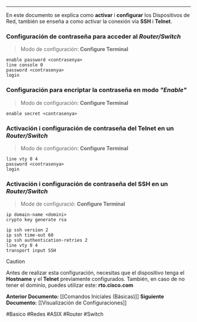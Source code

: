 ________
En este documento se explica como **activar** i **configurar** los Dispositivos de Red, también se enseña a como activar la conexión vía **SSH** i **Telnet**.

### Configuración de contraseña para acceder al *Router/Switch*

> Modo de configuración: **Configure Terminal**

```
enable password <contrasenya>
line console 0
password <contrasenya>
login
```

### Configuración para encriptar la contraseña en modo *"Enable"*

> Modo de configuración: **Configure Terminal**

```
enable secret <contrasenya>
```

### Activación i configuración de contraseña del Telnet en un *Router/Switch*

> Modo de configuración: **Configure Terminal**

```
line vty 0 4
password <contrasenya>
login
```

### Activación i configuración de contraseña del **SSH** en un *Router/Switch*

> Mode de configuració: **Configure Terminal**

```
ip domain-name <domini>
crypto key generate rsa

ip ssh version 2
ip ssh time-out 60
ip ssh authentication-retries 2
line vty 0 4
transport input SSH
```

> [!CAUTION]
> Antes de realizar esta configuración, necesitas que el dispositivo tenga el **Hostname** y el **Telnet** previamente configurados.
> También, en caso de no tener el dominio, puedes utilizar este: **rto.cisco.com**

**Anterior Documento:** [[Comandos Iniciales (Básicas)]]
**Siguiente Documento:** [[Visualización de Configuraciones]]

#Basico #Redes #ASIX #Router #Switch 